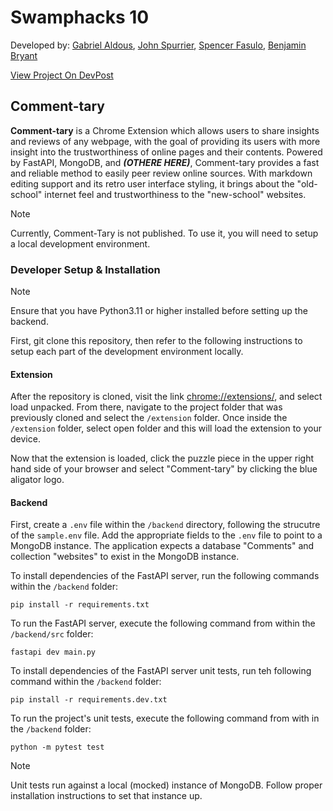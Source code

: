 # Swamphacks 10

Developed by: [Gabriel Aldous](https://github.com/Sn00pyW00dst0ck), [John Spurrier](https://github.com/john-spurrier), [Spencer Fasulo](https://github.com/spfncer), [Benjamin Bryant](https://github.com/Bencb03)

[View Project On DevPost](https://devpost.com/software/comment-tary)

## Comment-tary

**Comment-tary** is a Chrome Extension which allows users to share insights and reviews of any webpage, with the goal of providing its users with more insight into the trustworthiness of online pages and their contents. Powered by FastAPI, MongoDB, and ***(OTHERE HERE)***, Comment-tary provides a fast and reliable method to easily peer review online sources. With markdown editing support and its retro user interface styling, it brings about the "old-school" internet feel and trustworthiness to the "new-school" websites. 

> [!NOTE]
> Currently, Comment-Tary is not published. To use it, you will need to setup a local development environment.

### Developer Setup & Installation

> [!NOTE]
> Ensure that you have Python3.11 or higher installed before setting up the backend. 

First, git clone this repository, then refer to the following instructions to setup each part of the development environment locally.

#### Extension

After the repository is cloned, visit the link [chrome://extensions/](chrome://extensions/), and select load unpacked. From there, navigate to the project folder that was previously cloned and select the `/extension` folder. Once inside the `/extension` folder, select open folder and this will load the extension to your device. 

Now that the extension is loaded, click the puzzle piece in the upper right hand side of your browser and select "Comment-tary" by clicking the blue aligator logo. 

#### Backend

First, create a `.env` file within the `/backend` directory, following the strucutre of the `sample.env` file. 
Add the appropriate fields to the `.env` file to point to a MongoDB instance. The application expects a database "Comments" and collection "websites" to exist in the MongoDB instance. 

To install dependencies of the FastAPI server, run the following commands within the `/backend` folder:
```
pip install -r requirements.txt
```

To run the FastAPI server, execute the following command from within the `/backend/src` folder: 
```
fastapi dev main.py
```

To install dependencies of the FastAPI server unit tests, run teh following command within the `/backend` folder:
```
pip install -r requirements.dev.txt
```

To run the project's unit tests, execute the following command from with in the `/backend` folder:
```
python -m pytest test
```

> [!NOTE]
> Unit tests run against a local (mocked) instance of MongoDB. Follow proper installation instructions to set that instance up. 
